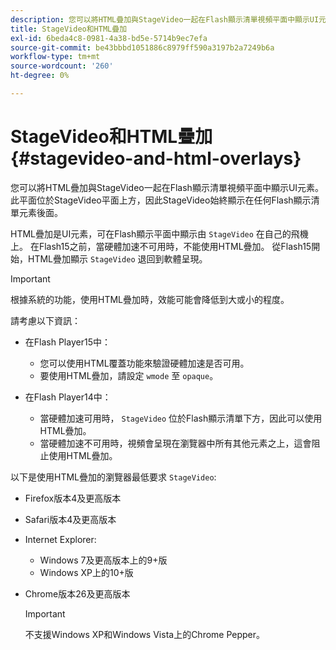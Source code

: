 ```yaml
---
description: 您可以將HTML疊加與StageVideo一起在Flash顯示清單視頻平面中顯示UI元素。 此平面位於StageVideo平面上方，因此StageVideo始終顯示在任何Flash顯示清單元素後面。
title: StageVideo和HTML疊加
exl-id: 6beda4c8-0981-4a38-bd5e-5714b9ec7efa
source-git-commit: be43bbbd1051886c8979ff590a3197b2a7249b6a
workflow-type: tm+mt
source-wordcount: '260'
ht-degree: 0%

---
```


# StageVideo和HTML疊加{#stagevideo-and-html-overlays}

您可以將HTML疊加與StageVideo一起在Flash顯示清單視頻平面中顯示UI元素。 此平面位於StageVideo平面上方，因此StageVideo始終顯示在任何Flash顯示清單元素後面。

HTML疊加是UI元素，可在Flash顯示平面中顯示由 `StageVideo` 在自己的飛機上。 在Flash15之前，當硬體加速不可用時，不能使用HTML疊加。 從Flash15開始，HTML疊加顯示 `StageVideo` 退回到軟體呈現。

>[!IMPORTANT]
>
>根據系統的功能，使用HTML疊加時，效能可能會降低到大或小的程度。

請考慮以下資訊：

* 在Flash Player15中：

   * 您可以使用HTML覆蓋功能來驗證硬體加速是否可用。
   * 要使用HTML疊加，請設定 `wmode` 至 `opaque`。

* 在Flash Player14中：

   * 當硬體加速可用時， `StageVideo` 位於Flash顯示清單下方，因此可以使用HTML疊加。
   * 當硬體加速不可用時，視頻會呈現在瀏覽器中所有其他元素之上，這會阻止使用HTML疊加。

以下是使用HTML疊加的瀏覽器最低要求 `StageVideo`:

* Firefox版本4及更高版本
* Safari版本4及更高版本
* Internet Explorer:

   * Windows 7及更高版本上的9+版
   * Windows XP上的10+版

* Chrome版本26及更高版本

   >[!IMPORTANT]
   >
   >不支援Windows XP和Windows Vista上的Chrome Pepper。
